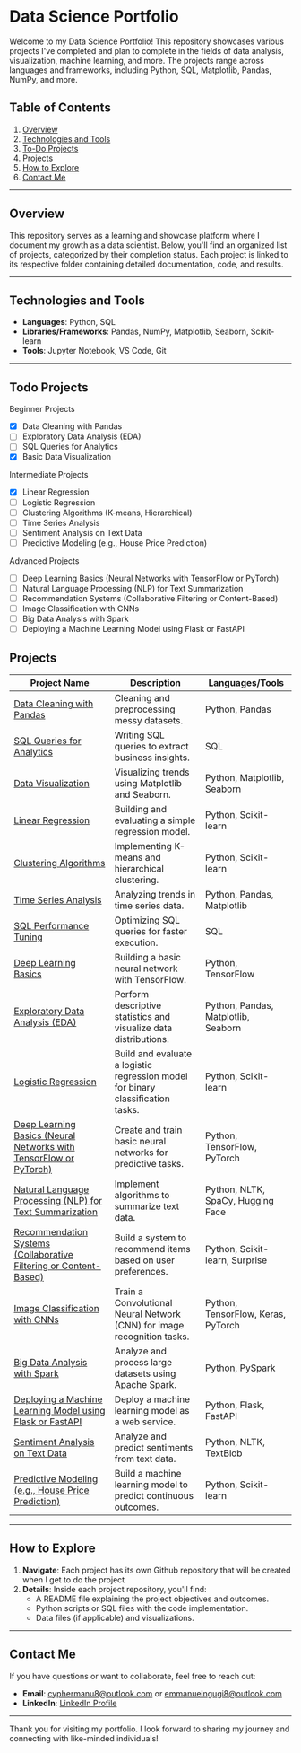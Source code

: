 # Data Science Portfolio

Welcome to my Data Science Portfolio! This repository showcases various projects I've completed and plan to complete in the fields of data analysis, visualization, machine learning, and more. The projects range across languages and frameworks, including Python, SQL, Matplotlib, Pandas, NumPy, and more.

## Table of Contents

1. [Overview](#overview)
2. [Technologies and Tools](#technologies-and-tools)
3. [To-Do Projects](#todo-projects)
4. [Projects](#projects)
5. [How to Explore](#how-to-explore)
6. [Contact Me](#contact-me)

---

## Overview

This repository serves as a learning and showcase platform where I document my growth as a data scientist. Below, you'll find an organized list of projects, categorized by their completion status. Each project is linked to its respective folder containing detailed documentation, code, and results.

---

## Technologies and Tools

-   **Languages**: Python, SQL
-   **Libraries/Frameworks**: Pandas, NumPy, Matplotlib, Seaborn, Scikit-learn
-   **Tools**: Jupyter Notebook, VS Code, Git

---
## Todo Projects
Beginner Projects

-   [x] Data Cleaning with Pandas
-   [ ] Exploratory Data Analysis (EDA)
-   [ ] SQL Queries for Analytics
-   [x] Basic Data Visualization

Intermediate Projects

-   [x] Linear Regression
-   [ ] Logistic Regression
-   [ ] Clustering Algorithms (K-means, Hierarchical)
-   [ ] Time Series Analysis
-   [ ] Sentiment Analysis on Text Data
-   [ ] Predictive Modeling (e.g., House Price Prediction)

Advanced Projects

-   [ ] Deep Learning Basics (Neural Networks with TensorFlow or PyTorch)
-   [ ] Natural Language Processing (NLP) for Text Summarization
-   [ ] Recommendation Systems (Collaborative Filtering or Content-Based)
-   [ ] Image Classification with CNNs
-   [ ] Big Data Analysis with Spark
-   [ ] Deploying a Machine Learning Model using Flask or FastAPI

## Projects

| Project Name                                                          | Description                                                                     | Languages/Tools                     |
| --------------------------------------------------------------------- | ------------------------------------------------------------------------------- | ----------------------------------- |
| [Data Cleaning with Pandas](./pandas-data-cleaning/)                                         | Cleaning and preprocessing messy datasets.                                      | Python, Pandas                      |
| [SQL Queries for Analytics](./sql-queries-for-analytics)                                         | Writing SQL queries to extract business insights.                               | SQL                                 |
| [Data Visualization]()                                                | Visualizing trends using Matplotlib and Seaborn.                                | Python, Matplotlib, Seaborn         |
| [Linear Regression]()                                                 | Building and evaluating a simple regression model.                              | Python, Scikit-learn                |
| [Clustering Algorithms]()                                             | Implementing K-means and hierarchical clustering.                               | Python, Scikit-learn                |
| [Time Series Analysis]()                                              | Analyzing trends in time series data.                                           | Python, Pandas, Matplotlib          |
| [SQL Performance Tuning]()                                            | Optimizing SQL queries for faster execution.                                    | SQL                                 |
| [Deep Learning Basics]()                                              | Building a basic neural network with TensorFlow.                                | Python, TensorFlow                  |
| [Exploratory Data Analysis (EDA)]()                                   | Perform descriptive statistics and visualize data distributions.                | Python, Pandas, Matplotlib, Seaborn |
| [Logistic Regression]()                                               | Build and evaluate a logistic regression model for binary classification tasks. | Python, Scikit-learn                |
| [Deep Learning Basics (Neural Networks with TensorFlow or PyTorch)]() | Create and train basic neural networks for predictive tasks.                    | Python, TensorFlow, PyTorch         |
| [Natural Language Processing (NLP) for Text Summarization]()          | Implement algorithms to summarize text data.                                    | Python, NLTK, SpaCy, Hugging Face   |
| [Recommendation Systems (Collaborative Filtering or Content-Based)]() | Build a system to recommend items based on user preferences.                    | Python, Scikit-learn, Surprise      |
| [Image Classification with CNNs]()                                    | Train a Convolutional Neural Network (CNN) for image recognition tasks.         | Python, TensorFlow, Keras, PyTorch  |
| [Big Data Analysis with Spark]()                                      | Analyze and process large datasets using Apache Spark.                          | Python, PySpark                     |
| [Deploying a Machine Learning Model using Flask or FastAPI]()         | Deploy a machine learning model as a web service.                               | Python, Flask, FastAPI              |
| [Sentiment Analysis on Text Data]()                                   | Analyze and predict sentiments from text data.                                  | Python, NLTK, TextBlob              |
| [Predictive Modeling (e.g., House Price Prediction)]()                | Build a machine learning model to predict continuous outcomes.                  | Python, Scikit-learn                |

---

## How to Explore

1. **Navigate**: Each project has its own Github repository that will be created when I get to do the project
2. **Details**: Inside each project repository, you'll find:
    - A README file explaining the project objectives and outcomes.
    - Python scripts or SQL files with the code implementation.
    - Data files (if applicable) and visualizations.

---

## Contact Me

If you have questions or want to collaborate, feel free to reach out:

-   **Email**: cyphermanu8@outlook.com or emmanuelngugi8@outlook.com
-   **LinkedIn**: [LinkedIn Profile](https://www.linkedin.com/in/emmanuel-ngugi-62917124b/)

---

Thank you for visiting my portfolio. I look forward to sharing my journey and connecting with like-minded individuals!
